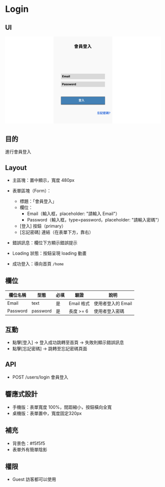# Login

## UI
![alt text](image/Login.png)

## 目的
進行會員登入

## Layout
- 主區塊：置中顯示，寬度 480px
- 表單區塊（Form）：
  - 標題：「會員登入」
  - 欄位：
    - Email（輸入框，placeholder: "請輸入 Email"）
    - Password（輸入框，type=password，placeholder: "請輸入密碼"）
  - [登入] 按鈕（primary）
  - [忘記密碼] 連結（在表單下方，靠右）

- 錯誤訊息：欄位下方顯示錯誤提示
- Loading 狀態：按鈕呈現 loading 動畫
- 成功登入：導向首頁 `/home`

## 欄位

| 欄位名稱   | 型態     | 必填 | 驗證             | 說明                   |
|------------|----------|------|------------------|------------------------|
| Email      | text     | 是   | Email 格式       | 使用者登入的 Email     |
| Password   | password | 是   | 長度 >= 6        | 使用者登入密碼         |

## 互動
- 點擊[登入] -> 登入成功跳轉至首頁 -> 失敗則顯示錯誤訊息
- 點擊[忘記密碼] -> 跳轉至忘記密碼頁面

## API
- POST /users/login 會員登入

## 響應式設計
- 手機版：表單寬度 100%，間距縮小，按鈕橫向全寬
- 桌機版：表單置中，寬度固定320px

## 補充
- 背景色：#f5f5f5
- 表單外有簡單陰影

## 權限
- Guest 訪客都可以使用

